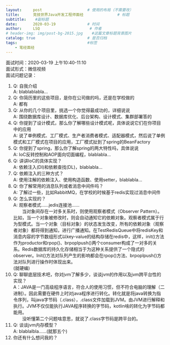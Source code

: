 ```yaml
---
layout:     post                    # 使用的布局（不需要改）
title:      竞技世界Java开发工程师面经               # 标题 
subtitle:    #副标题
date:       2020-03-19              # 时间
author:     LSQ                      # 作者
# header-img: img/post-bg-2015.jpg    #这篇文章标题背景图片
catalog: true                       # 是否归档
tags:                               #标签
    - 笔经面经
---
```



面试时间：2020-03-19 上午10:40-11:10  
面试形式：微信视频  
面试问题记录：
1. Q: 自我介绍  
   A: blablablabla…
2. Q: 你简历里的这些项目，是你在公司做的吗，还是在学校做的  
   A: 都有
3. Q: 从你的几个项目里，挑选一个你觉得最成功的，详细说说  
   A: 围绕数据库设计、数据库优化、后台架构、设计模式、集群部署答的
4. Q: 你提到了设计模式，那么你了解哪些设计模式呢，具体说说它们在你项目中的应用  
   A: 说了单例模式、工厂模式、生产者消费者模式、适配器模式，然后说了单例模式和工厂模式在项目的应用，工厂模式扯到了spring的BeanFactory
5. Q: 你提到了spring，那么你了解spring的两大特性吗，具体说说  
   A: IoC反转控制和AOP面向切面编程，blablabla…
6. Q: 讲讲IoC的具体实现？  
   A: 依赖注入(DI)和依赖查找(DL)，blablabla…
7. Q: 依赖注入的三种方式？  
   A: 使用注解的依赖注入、使用构造函数、使用setter，blablabla…
8. Q: 你了解常用的消息队列或者消息中间件吗？  
   A: 了解过一些，比如RabbitMQ，在学校的时候基于redis实现过消息中间件
9. Q: 怎么实现的？  
   A: 观察者模式……jedis连接池……  
   &emsp;&emsp;当对象间存在一对多关系时，则使用观察者模式（Observer Pattern）。比如，当一个对象被修改时，则会自动通知它的依赖对象。观察者模式属于行为型模式。当一个对象（目标对象）的状态发生改变，所有的依赖对象（观察者对象）都将得到通知，进行广播通知。在TestRedisQueue中将redisKey和消息内容的字节数组形式以key-value的结构存储在redis中，这样，init()方法作为productor和rpop()、brpoplpush()两个consumer构成了一对多的关系。Redis数据库的持久化存储相当于为这种关系提供了一个隐式的observer。Init()方法对队列产生的影响都会在rpop()方法、brpoplpush()方法对队列进行操作时体现出来。  
   (就硬编)
10. Q: 聊聊底层技术吧，你对jvm了解多少，谈谈jvm的作用以及jvm跨平台性的实现？  
    A：JAVA是一门高级程序语言，符合人的使用习惯，但不符合电脑的理解（二进制）。因此需要在硬件上时对java程序进行转化。转化就是将java转换为指令序列，叫java字节码（.class），.class文件加载到JVM。由JVM进行解释和执行。JVM不仅仅能执行JAVA程序转换的字节码，kotlin啥的转化为字节码都能用。  
    &emsp;&emsp;没听懂第二个问题啥意思，就说了.class字节码是跨平台的。
11. Q: 谈谈jvm内存模型？  
    A: blablalbla……(就那五个)
12. 你还有什么想问我的？






